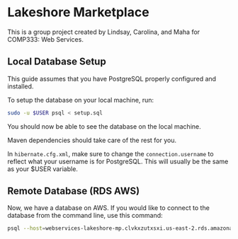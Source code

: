 # Lakeshore Marketplace

This is a group project created by Lindsay, Carolina, and Maha for COMP333: Web Services.

## Local Database Setup

This guide assumes that you have PostgreSQL properly configured and installed.

To setup the database on your local machine, run: 
```bash
sudo -u $USER psql < setup.sql
```

You should now be able to see the database on the local machine. 

Maven dependencies should take care of the rest for you. 

In `hibernate.cfg.xml`, make sure to change the `connection.username` to reflect what your username is for PostgreSQL. This will usually be the same as your $USER variable.

## Remote Database (RDS AWS)

Now, we have a database on AWS. If you would like to connect to the database from the command line, use this command:
```bash
psql --host=webservices-lakeshore-mp.clvkxzutxsxi.us-east-2.rds.amazonaws.com --port=5432 --username=webservices --password --dbname=lakeshore_marketplace
```
